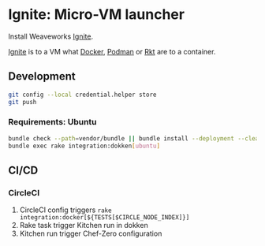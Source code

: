 # Ignite: Micro-VM launcher

Install Weaveworks [Ignite](https://ignite.readthedocs.io/en/stable/index.html).

[Ignite](https://ignite.readthedocs.io/en/stable/index.html) is to a VM what [Docker](https://hub.docker.io), [Podman](https://podman.io) or [Rkt](http://coreos.com/rkt) are to a container.

## Development

```bash
git config --local credential.helper store
git push
```

### Requirements: Ubuntu


```bash
bundle check --path=vendor/bundle || bundle install --deployment --clean --without production test --jobs=1 --retry=3
bundle exec rake integration:dokken[ubuntu]
```

## CI/CD

### CircleCI

1. CircleCI config triggers `rake integration:docker[${TESTS[$CIRCLE_NODE_INDEX]}]`
1. Rake task trigger Kitchen run in dokken
1. Kitchen run trigger Chef-Zero configuration